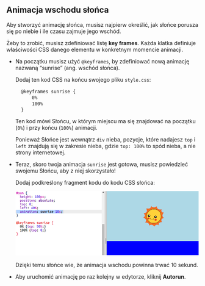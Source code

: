 ## Animacja wschodu słońca

Aby stworzyć animację słońca, musisz najpierw określić, jak słońce porusza się po niebie i ile czasu zajmuje jego wschód.

Żeby to zrobić, musisz zdefiniować listę **key frames**. Każda klatka definiuje właściwości CSS danego elementu w konkretnym momencie animacji.

+ Na początku musisz użyć `@keyframes`, by zdefiniować nową animację nazwaną “sunrise” (ang. wschód słońca).
    
    Dodaj ten kod CSS na końcu swojego pliku `style.css`:
    
        @keyframes sunrise {
            0%
            100%
        }
        
    
    Ten kod mówi Słońcu, w którym miejscu ma się znajdować na początku (`0%`) i przy końcu (`100%`) animacji.
    
    Ponieważ Słońce jest wewnątrz `div` nieba, pozycje, które nadajesz `top` i `left` znajdują się w zakresie nieba, gdzie `top: 100%` to spód nieba, a nie strony internetowej.

+ Teraz, skoro twoja animacja `sunrise` jest gotowa, musisz powiedzieć swojemu Słońcu, aby z niej skorzystało!
    
    Dodaj podkreślony fragment kodu do kodu CSS słońca:
    
    ![zrzut ekranu](images/sunrise-sunrise.png)
    
    Dzięki temu słońce wie, że animacja wschodu powinna trwać 10 sekund.

+ Aby uruchomić animację po raz kolejny w edytorze, kliknij **Autorun**.